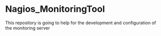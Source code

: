 # Nagios_MonitoringTool
This repository is going to help for the development and configuration of the monitoring server
